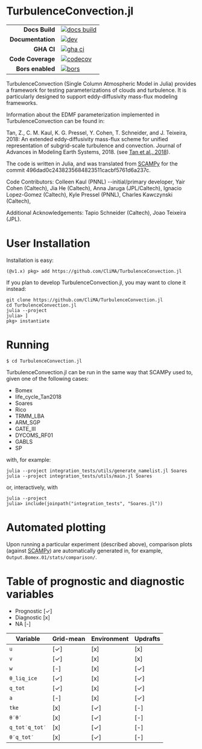 # TurbulenceConvection.jl #

|||
|---------------------:|:----------------------------------------------|
| **Docs Build**       | [![docs build][docs-bld-img]][docs-bld-url]   |
| **Documentation**    | [![dev][docs-dev-img]][docs-dev-url]          |
| **GHA CI**           | [![gha ci][gha-ci-img]][gha-ci-url]           |
| **Code Coverage**    | [![codecov][codecov-img]][codecov-url]        |
| **Bors enabled**     | [![bors][bors-img]][bors-url]                 |

[docs-bld-img]: https://github.com/CliMA/TurbulenceConvection.jl/actions/workflows/docs.yml/badge.svg
[docs-bld-url]: https://github.com/CliMA/TurbulenceConvection.jl/actions/workflows/docs.yml

[docs-dev-img]: https://img.shields.io/badge/docs-dev-blue.svg
[docs-dev-url]: https://CliMA.github.io/TurbulenceConvection.jl/dev/

[gha-ci-img]: https://github.com/CliMA/TurbulenceConvection.jl/actions/workflows/ci.yml/badge.svg
[gha-ci-url]: https://github.com/CliMA/TurbulenceConvection.jl/actions/workflows/ci.yml

[codecov-img]: https://codecov.io/gh/CliMA/TurbulenceConvection.jl/branch/main/graph/badge.svg
[codecov-url]: https://codecov.io/gh/CliMA/TurbulenceConvection.jl

[bors-img]: https://bors.tech/images/badge_small.svg
[bors-url]: https://app.bors.tech/repositories/35146


TurbulenceConvection (Single Column Atmospheric Model in Julia) provides a framework for testing parameterizations of clouds and turbulence.
It is particularly designed to support eddy-diffusivity mass-flux modeling frameworks.

Information about the EDMF parameterization implemented in TurbulenceConvection can be found in:

Tan, Z., C. M. Kaul, K. G. Pressel, Y. Cohen, T. Schneider, and J. Teixeira, 2018:
An extended eddy-diffusivity mass-flux scheme for unified representation of
subgrid-scale turbulence and convection. Journal of Advances in Modeling Earth Systems, 2018.
(see [Tan et al., 2018](https://agupubs.onlinelibrary.wiley.com/doi/abs/10.1002/2017MS001162)).

The code is written in Julia, and was translated from [SCAMPy](https://github.com/CliMA/SCAMPy) for the commit 496dad0c2438235684823511cacbf5761d6a237c.

Code Contributors:
	Colleen Kaul (PNNL) --initial/primary developer,
	Yair Cohen (Caltech),
        Jia He (Caltech),
	Anna Jaruga (JPL/Caltech),
        Ignacio Lopez-Gomez (Caltech),
	Kyle Pressel (PNNL),
	Charles Kawczynski (Caltech),

Additional Acknowledgements:
	Tapio Schneider (Caltech),
	Joao Teixeira (JPL).

# User Installation #

Installation is easy:

```julia-repl
(@v1.x) pkg> add https://github.com/CliMA/TurbulenceConvection.jl
```

If you plan to develop TurbulenceConvection.jl, you may want to clone it instead:


```
git clone https://github.com/CliMA/TurbulenceConvection.jl
cd TurbulenceConvection.jl
julia --project
julia> ]
pkg> instantiate
```

# Running #

```
$ cd TurbulenceConvection.jl
```

TurbulenceConvection.jl can be run in the same way that SCAMPy used to, given one of the following cases:

 - Bomex
 - life_cycle_Tan2018
 - Soares
 - Rico
 - TRMM_LBA
 - ARM_SGP
 - GATE_III
 - DYCOMS_RF01
 - GABLS
 - SP

with, for example:

```
julia --project integration_tests/utils/generate_namelist.jl Soares
julia --project integration_tests/utils/main.jl Soares

```
or, interactively, with
```julia-repl
julia --project
julia> include(joinpath("integration_tests", "Soares.jl"))
```

# Automated plotting  #

Upon running a particular experiment (described above), comparison plots (against [SCAMPy](https://github.com/CliMA/SCAMPy)) are automatically generated in, for example, `Output.Bomex.01/stats/comparison/`.

# Table of prognostic and diagnostic variables

 - Prognostic [✓]
 - Diagnostic [x]
 - NA [-]

| **Variable**  | **Grid-mean** | **Environment** | **Updrafts** |
| ------------- | ------------- | --------------- | ------------ |
| `u`           | [✓]           |  [x]            |  [x]         |
| `v`           | [✓]           |  [x]            |  [x]         |
| `w`           | [-]           |  [x]            |  [✓]         |
| `θ_liq_ice`   | [✓]           |  [x]            |  [✓]         |
| `q_tot`       | [✓]           |  [x]            |  [✓]         |
| `a`           | [-]           |  [x]            |  [✓]         |
| `tke`         | [x]           |  [✓]            |  [-]         |
| `θ′θ′`        | [x]           |  [✓]            |  [-]         |
| `q_tot′q_tot′`| [x]           |  [✓]            |  [-]         |
| `θ′q_tot′`    | [x]           |  [✓]            |  [-]         |


